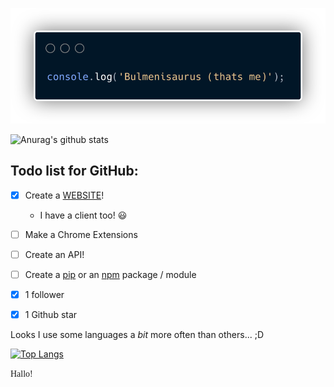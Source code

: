 ![Bulmenisaurus](images/bulmenisaurus-carbon-more.png)



![Anurag's github stats](https://github-readme-stats.vercel.app/api?username=Bulmenisaurus&show_icons=true&theme=vue-dark&hide=stars)

## Todo list for GitHub:

- [x] Create a [WEBSITE](https://alexeychub.com)!
  * I have a client too! 😃
- [ ] Make a Chrome Extensions
- [ ] Create an API!
- [ ] Create a [pip](https://pypi.org/project/pip/) or an [npm](https://www.npmjs.com/) package / module
- [x] 1 follower
- [x] 1 Github star 


Looks I use some languages a _bit_ more often than others... ;D


[![Top Langs](https://github-readme-stats.vercel.app/api/top-langs/?username=Bulmenisaurus&exclude-repo=python_projects&layout=compact)](https://github.com/anuraghazra/github-readme-stats)

<span style="font-family: cursive">Hallo!</span>